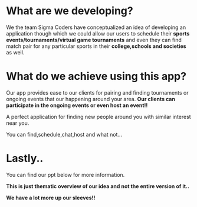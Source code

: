 # What are we developing?
We the team Sigma Coders have conceptualized an idea of developing an application though which we could allow our users to schedule their **sports events/tournaments/virtual game tournaments** and even they can find match pair for any particular sports in their **college,schools and societies** as well.

# What do we achieve using this app?
Our app provides ease to our clients for pairing and finding tournaments or ongoing events that our happening around your area. **Our clients can participate in the ongoing events or even host an event!!**

A perfect application for finding new people around you with similar interest near you.

You can find,schedule,chat,host and what not...

# Lastly..
You can find our ppt below for more information.


**This is just thematic overview of our idea and not the entire version of it..**

**We have a lot more up our sleeves!!**
